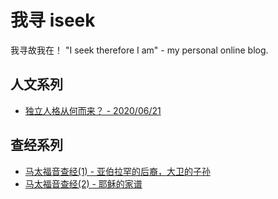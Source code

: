 # 我寻 iseek
我寻故我在！ "I seek therefore I am" - my personal online blog.



## 人文系列

- [独立人格从何而来？ - 2020/06/21](blog-2020-06-21.md)



## 查经系列

- [马太福音查经(1) - 亚伯拉罕的后裔，大卫的子孙](matthew-1-1.md)
- [马太福音查经(2) - 耶稣的家谱](matthew-1-2.md)